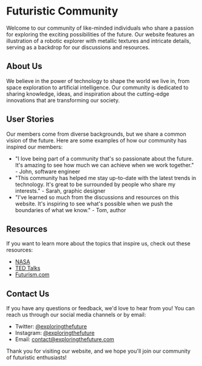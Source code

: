 <!--font:Cinzel Decorative-->

# Futuristic Community

Welcome to our community of like-minded individuals who share a passion for exploring the exciting possibilities of the future. Our website features an illustration of a robotic explorer with metallic textures and intricate details, serving as a backdrop for our discussions and resources.

## About Us

We believe in the power of technology to shape the world we live in, from space exploration to artificial intelligence. Our community is dedicated to sharing knowledge, ideas, and inspiration about the cutting-edge innovations that are transforming our society.

## User Stories

Our members come from diverse backgrounds, but we share a common vision of the future. Here are some examples of how our community has inspired our members:

- "I love being part of a community that's so passionate about the future. It's amazing to see how much we can achieve when we work together." - John, software engineer
- "This community has helped me stay up-to-date with the latest trends in technology. It's great to be surrounded by people who share my interests." - Sarah, graphic designer
- "I've learned so much from the discussions and resources on this website. It's inspiring to see what's possible when we push the boundaries of what we know." - Tom, author

## Resources

If you want to learn more about the topics that inspire us, check out these resources:

- [NASA](#)
- [TED Talks](#)
- [Futurism.com](#)

## Contact Us

If you have any questions or feedback, we'd love to hear from you! You can reach us through our social media channels or by email:

- Twitter: [@exploringthefuture](#)
- Instagram: [@exploringthefuture](#)
- Email: [contact@exploringthefuture.com](#)

Thank you for visiting our website, and we hope you'll join our community of futuristic enthusiasts!

<!--

Write me content for website with wallpaper which alt text is:

"An illustration of a robotic explorer, with metallic textures and intricate details."

The name/title of the page should not be 1:1 copy of the alt text but rather a real content of the website which is using this wallpaper.

- Use markdown format 
- Start with heading
- Heading should be short and concise
- The content should look like a real website 
- The website should not be about the wallpaper, wallpaper is just a related background
- Heading should be contain work "wallpaper" or "background"
- Include real sections like references, contact, user stories, etc. use things relevant to the page purpose.
- Feel free to use structure like headings, bullets, numbering, blockquotes, paragraphs, horizontal lines, etc.
- You can use formatting like bold or _italic_
- You can include UTF-8 emojis
- Links should be only #hash anchors (and you can refer to the document itself)
- Do not include images


---


# Exploring the Future: A Wallpaper for Futuristic Enthusiasts

Welcome to our website, where we explore the exciting possibilities of the future. Our wallpaper featuring an illustration of a robotic explorer with metallic textures and intricate details is the perfect background for those who share our passion for all things futuristic.

## About Us

We are a community of like-minded individuals who believe in the power of technology to shape the world we live in. From space exploration to artificial intelligence, we are fascinated by the cutting-edge innovations that are transforming our society.

## User Stories

Our members come from all walks of life, but we share a common vision of the future. Here are some examples of how our wallpaper has inspired our community:

- "Every time I look at this wallpaper, I feel like I'm part of something bigger than myself. It reminds me that we're all connected by our shared dreams of what's possible." - John, software engineer
- "I love the attention to detail in this illustration. It makes me feel like I'm looking at a real-life robot explorer!" - Sarah, graphic designer
- "This wallpaper is the perfect backdrop for my sci-fi writing sessions. It helps me get into the right mindset to create stories about the future." - Tom, author

## References

If you want to learn more about the topics that inspire us, check out these resources:

- [NASA](#)
- [TED Talks](#)
- [Futurism.com](#)

## Contact Us

If you have any questions or feedback, we'd love to hear from you! You can reach us through our social media channels or by email:

- Twitter: [@exploringthefuture](#)
- Instagram: [@exploringthefuture](#)
- Email: [contact@exploringthefuture.com](#)

Thank you for visiting our website, and we hope our wallpaper inspires you to dream big about the future!


---


Heading should not include word "wallpaper". The website should not be about the wallpaper itself, wallpaper is just a related background, rewrite whole content.


---


# Exploring the Future: A Community for Futuristic Enthusiasts

Welcome to our community of like-minded individuals who share a passion for exploring the exciting possibilities of the future. Our website features an illustration of a robotic explorer with metallic textures and intricate details, serving as a backdrop for our discussions and resources.

## About Us

We believe in the power of technology to shape the world we live in, from space exploration to artificial intelligence. Our community is dedicated to sharing knowledge, ideas, and inspiration about the cutting-edge innovations that are transforming our society.

## User Stories

Our members come from diverse backgrounds, but we share a common vision of the future. Here are some examples of how our community has inspired our members:

- "I love being part of a community that's so passionate about the future. It's amazing to see how much we can achieve when we work together." - John, software engineer
- "This community has helped me stay up-to-date with the latest trends in technology. It's great to be surrounded by people who share my interests." - Sarah, graphic designer
- "I've learned so much from the discussions and resources on this website. It's inspiring to see what's possible when we push the boundaries of what we know." - Tom, author

## Resources

If you want to learn more about the topics that inspire us, check out these resources:

- [NASA](#)
- [TED Talks](#)
- [Futurism.com](#)

## Contact Us

If you have any questions or feedback, we'd love to hear from you! You can reach us through our social media channels or by email:

- Twitter: [@exploringthefuture](#)
- Instagram: [@exploringthefuture](#)
- Email: [contact@exploringthefuture.com](#)

Thank you for visiting our website, and we hope you'll join our community of futuristic enthusiasts!

-->
